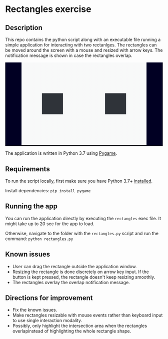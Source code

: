 # Rectangles exercise
## Description
This repo contains the python script along with an executable file running a simple application for interacting with two rectanlges.
The rectangles can be moved around the screen with a mouse and resized with arrow keys. The notification message is shown in case the rectangles overlap.

<div style="background:#010023;" align="center">
  <p>
  <img src="demo.gif" width="400" />
  </p>
</div>

The application is written in Python 3.7 using [Pygame](https://www.pygame.org/docs/).

## Requirements
To run the script locally, first make sure you have Python 3.7+ [installed](https://www.python.org/downloads/).

Install dependencies:
`pip install pygame`

## Running the app
You can run the application directly by executing the `rectangles` exec file. It might take up to 20 sec for the app to load.

Otherwise, navigate to the folder with the `rectangles.py` script and run the command: `python rectangles.py`

## Known issues
* User can drag the rectangle outside the application window.
* Resizing the rectangle is done discretely on arrow key input. If the button is kept pressed, the rectangle doesn't keep resizing smoothly.
* The rectangles overlay the overlap notification message.

## Directions for improvement
* Fix the known issues.
* Make rectangles resizable with mouse events rather than keyboard input to use single interaction modality.
* Possibly, only highlight the intersection area when the rectangles overlapinstead of highlighting the whole rectangle shape.
